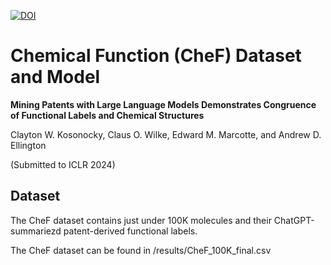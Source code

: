 [![DOI](https://zenodo.org/badge/656230513.svg)](https://zenodo.org/badge/latestdoi/656230513)

# Chemical Function (CheF) Dataset and Model

**Mining Patents with Large Language Models Demonstrates Congruence of Functional Labels and Chemical Structures**

Clayton W. Kosonocky, Claus O. Wilke, Edward M. Marcotte, and Andrew D. Ellington

(Submitted to ICLR 2024)


## Dataset

The CheF dataset contains just under 100K molecules and their ChatGPT-summariezd patent-derived functional labels.

The CheF dataset can be found in /results/CheF_100K_final.csv
